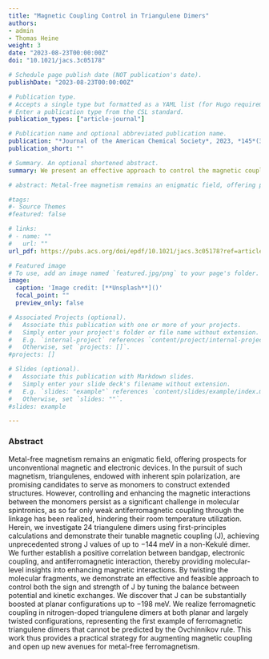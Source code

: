 ```yaml
---
title: "Magnetic Coupling Control in Triangulene Dimers"
authors:
- admin
- Thomas Heine
weight: 3
date: "2023-08-23T00:00:00Z"
doi: "10.1021/jacs.3c05178"

# Schedule page publish date (NOT publication's date).
publishDate: "2023-08-23T00:00:00Z"

# Publication type.
# Accepts a single type but formatted as a YAML list (for Hugo requirements).
# Enter a publication type from the CSL standard.
publication_types: ["article-journal"]

# Publication name and optional abbreviated publication name.
publication: "*Journal of the American Chemical Society*, 2023, *145*(35), 19303-19311."
publication_short: ""

# Summary. An optional shortened abstract.
summary: We present an effective approach to control the magnetic couplings in triangulene dimers. We investigated 24 triangulene dimers and achieved unprecedented strong J values up to -144 meV. Many of our predictions have been experimentally verified. We show the first example of ferromagnetic triangulene dimers that is beyond Lieb's theorem's predictive power.

# abstract: Metal-free magnetism remains an enigmatic field, offering prospects for unconventional magnetic and electronic devices. In the pursuit of such magnetism, triangulenes, endowed with inherent spin polarization, are promising candidates to serve as monomers to construct extended structures. However, controlling and enhancing the magnetic interactions between the monomers persist as a significant challenge in molecular spintronics, as so far only weak antiferromagnetic coupling through the linkage has been realized, hindering their room temperature utilization. Herein, we investigate 24 triangulene dimers using first-principles calculations and demonstrate their tunable magnetic coupling (J), achieving unprecedented strong J values of up to −144 meV in a non-Kekulé dimer. We further establish a positive correlation between bandgap, electronic coupling, and antiferromagnetic interaction, thereby providing molecular-level insights into enhancing magnetic interactions. By twisting the molecular fragments, we demonstrate an effective and feasible approach to control both the sign and strength of J by tuning the balance between potential and kinetic exchanges. We discover that J can be substantially boosted at planar configurations up to −198 meV. We realize ferromagnetic coupling in nitrogen-doped triangulene dimers at both planar and largely twisted configurations, representing the first example of ferromagnetic triangulene dimers that cannot be predicted by the Ovchinnikov rule. This work thus provides a practical strategy for augmenting magnetic coupling and open up new avenues for metal-free ferromagnetism.

#tags:
#- Source Themes
#featured: false

# links:
# - name: ""
#   url: ""
url_pdf: https://pubs.acs.org/doi/epdf/10.1021/jacs.3c05178?ref=article_openPDF

# Featured image
# To use, add an image named `featured.jpg/png` to your page's folder. 
image:
  caption: 'Image credit: [**Unsplash**]()'
  focal_point: ""
  preview_only: false

# Associated Projects (optional).
#   Associate this publication with one or more of your projects.
#   Simply enter your project's folder or file name without extension.
#   E.g. `internal-project` references `content/project/internal-project/index.md`.
#   Otherwise, set `projects: []`.
#projects: []

# Slides (optional).
#   Associate this publication with Markdown slides.
#   Simply enter your slide deck's filename without extension.
#   E.g. `slides: "example"` references `content/slides/example/index.md`.
#   Otherwise, set `slides: ""`.
#slides: example

---
```


### Abstract

Metal-free magnetism remains an enigmatic field, offering prospects for unconventional magnetic and electronic devices. In the pursuit of such magnetism, triangulenes, endowed with inherent spin polarization, are promising candidates to serve as monomers to construct extended structures. However, controlling and enhancing the magnetic interactions between the monomers persist as a significant challenge in molecular spintronics, as so far only weak antiferromagnetic coupling through the linkage has been realized, hindering their room temperature utilization. Herein, we investigate 24 triangulene dimers using first-principles calculations and demonstrate their tunable magnetic coupling (J), achieving unprecedented strong J values of up to −144 meV in a non-Kekulé dimer. We further establish a positive correlation between bandgap, electronic coupling, and antiferromagnetic interaction, thereby providing molecular-level insights into enhancing magnetic interactions. By twisting the molecular fragments, we demonstrate an effective and feasible approach to control both the sign and strength of J by tuning the balance between potential and kinetic exchanges. We discover that J can be substantially boosted at planar configurations up to −198 meV. We realize ferromagnetic coupling in nitrogen-doped triangulene dimers at both planar and largely twisted configurations, representing the first example of ferromagnetic triangulene dimers that cannot be predicted by the Ovchinnikov rule. This work thus provides a practical strategy for augmenting magnetic coupling and open up new avenues for metal-free ferromagnetism.
